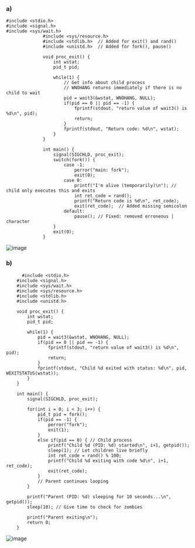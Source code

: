 ### a)    
    
    #include <stdio.h>
    #include <signal.h>
    #include <sys/wait.h>
                  #include <sys/resource.h>
                  #include <stdlib.h>  // Added for exit() and rand()
                  #include <unistd.h>  // Added for fork(), pause()
                  
                  void proc_exit() {
                      int wstat;
                      pid_t pid;
                  
                      while(1) {
                          // Get info about child process
                          // WNOHANG returns immediately if there is no child to wait
                          pid = wait3(&wstat, WNOHANG, NULL);
                          if(pid == 0 || pid == -1) {
                              fprintf(stdout, "return value of wait3() is %d\n", pid);
                              return;
                          }
                          fprintf(stdout, "Return code: %d\n", wstat);
                      }
                  }
                  
                  int main() {
                      signal(SIGCHLD, proc_exit);
                      switch(fork()) {
                          case -1:
                              perror("main: fork");
                              exit(0);
                          case 0:
                              printf("I'm alive (temporarily)\n"); // child only executes this and exits
                              int ret_code = rand();
                              printf("Return code is %d\n", ret_code);
                              exit(ret_code);  // Added missing semicolon
                          default:
                              pause(); // Fixed: removed erroneous | character
                      }
                      exit(0);
                  }
    
  ![image](https://github.com/user-attachments/assets/5406eb4e-65fa-408b-bc9f-c813c8eea281)

  
  
 ### b) 
  
          #include <stdio.h>
        #include <signal.h>
        #include <sys/wait.h>
        #include <sys/resource.h>
        #include <stdlib.h>
        #include <unistd.h>
        
        void proc_exit() {
            int wstat;
            pid_t pid;
        
            while(1) {
                pid = wait3(&wstat, WNOHANG, NULL);
                if(pid == 0 || pid == -1) {
                    fprintf(stdout, "return value of wait3() is %d\n", pid);
                    return;
                }
                fprintf(stdout, "Child %d exited with status: %d\n", pid, WEXITSTATUS(wstat));
            }
        }
        
        int main() {
            signal(SIGCHLD, proc_exit);
            
            for(int i = 0; i < 3; i++) {
                pid_t pid = fork();
                if(pid == -1) {
                    perror("fork");
                    exit(1);
                }
                else if(pid == 0) { // Child process
                    printf("Child %d (PID: %d) started\n", i+1, getpid());
                    sleep(1); // Let children live briefly
                    int ret_code = rand() % 100;
                    printf("Child %d exiting with code %d\n", i+1, ret_code);
                    exit(ret_code);
                }
                // Parent continues looping
            }
            
            printf("Parent (PID: %d) sleeping for 10 seconds...\n", getpid());
            sleep(10); // Give time to check for zombies
            
            printf("Parent exiting\n");
            return 0;
        }
          
          
  
  
  
  
  
  
  
  
  
  
  
  
  
  
  
  
  
  
  
  
  
  
  
  
  
  
  ![image](https://github.com/user-attachments/assets/d38d5e61-479b-4ea9-a688-3d30feb3c01a)

